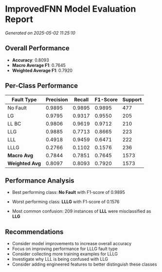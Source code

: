 # ImprovedFNN Model Evaluation Report

_Generated on 2025-05-02 11:25:10_

## Overall Performance

- **Accuracy**: 0.8093
- **Macro Average F1**: 0.7645
- **Weighted Average F1**: 0.7920

## Per-Class Performance

| Fault Type | Precision | Recall | F1-Score | Support |
|------------|-----------|--------|----------|--------|
| No Fault | 0.9895 | 0.9895 | 0.9895 | 477 |
| LG | 0.9795 | 0.9317 | 0.9550 | 205 |
| LL BC | 0.9806 | 0.9619 | 0.9712 | 210 |
| LLG | 0.9885 | 0.7713 | 0.8665 | 223 |
| LLL | 0.4918 | 0.9459 | 0.6471 | 222 |
| LLLG | 0.2766 | 0.1102 | 0.1576 | 236 |
| **Macro Avg** | 0.7844 | 0.7851 | 0.7645 | 1573 |
| **Weighted Avg** | 0.8097 | 0.8093 | 0.7920 | 1573 |

## Performance Analysis

- Best performing class: **No Fault** with F1-score of 0.9895
- Worst performing class: **LLLG** with F1-score of 0.1576

- Most common confusion: 209 instances of **LLL** were misclassified as **LLG**

## Recommendations

- Consider model improvements to increase overall accuracy
- Focus on improving performance for LLLG fault type
- Consider collecting more training examples for LLLG
- Investigate why LLL is being confused with LLG
- Consider adding engineered features to better distinguish these classes
